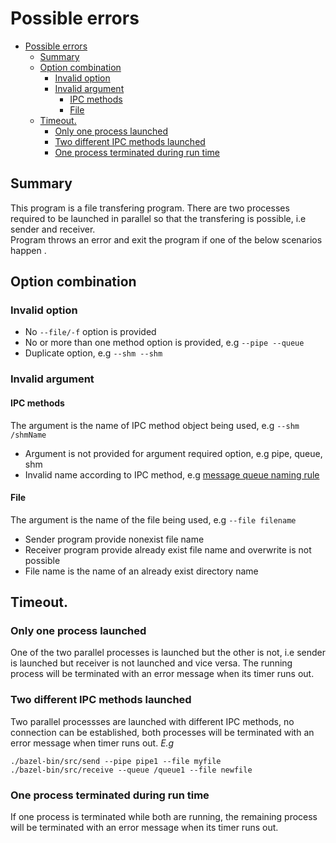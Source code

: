 # Possible errors
- [Possible errors](#possible-errors)
  - [Summary](#summary)
  - [Option combination](#option-combination)
    - [Invalid option](#invalid-option)
    - [Invalid argument](#invalid-argument)
      - [IPC methods](#ipc-methods)
      - [File](#file)
  - [Timeout.](#timeout)
    - [Only one process launched](#only-one-process-launched)
    - [Two different IPC methods launched](#two-different-ipc-methods-launched)
    - [One process terminated during run time](#one-process-terminated-during-run-time)
## Summary
This program is a file transfering program. There are two processes required to be launched in parallel so that the transfering is possible, i.e sender and receiver.   
Program throws an error and exit the program if one of the below scenarios happen .
## Option combination
### Invalid option
- No `--file/-f` option is provided
- No or more than one method option is provided, e.g `--pipe --queue` 
- Duplicate option, e.g `--shm --shm` 
### Invalid argument
#### IPC methods
The argument is the name of IPC method object being used, e.g `--shm /shmName`
- Argument is not provided for argument required option, e.g pipe, queue, shm
- Invalid name according to IPC method, e.g [message queue naming rule](https://man7.org/linux/man-pages/man7/mq_overview.7.html)

#### File
The argument is the name of the file being used, e.g `--file filename`
- Sender program provide nonexist file name
- Receiver program provide already exist file name and overwrite is not possible
- File name is the name of an already exist directory name

## Timeout.
### Only one process launched
One of the two parallel processes is launched but the other is not, i.e sender is launched but receiver is not launched and vice versa. The running process will be terminated with an error message when its timer runs out. 
### Two different IPC methods launched
Two parallel processses are launched with different IPC methods, no connection can be established, both processes will be terminated with an error message when timer runs out.
*E.g*
```
./bazel-bin/src/send --pipe pipe1 --file myfile
./bazel-bin/src/receive --queue /queue1 --file newfile
```
### One process terminated during run time
If one process is terminated while both are running, the remaining process will be terminated with an error message when its timer runs out. 